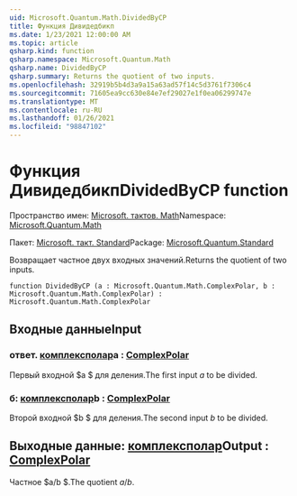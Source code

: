 ```yaml
---
uid: Microsoft.Quantum.Math.DividedByCP
title: Функция Дивидедбикп
ms.date: 1/23/2021 12:00:00 AM
ms.topic: article
qsharp.kind: function
qsharp.namespace: Microsoft.Quantum.Math
qsharp.name: DividedByCP
qsharp.summary: Returns the quotient of two inputs.
ms.openlocfilehash: 32919b5b4d3a9a15a63ad57f14c5d3761f7306c4
ms.sourcegitcommit: 71605ea9cc630e84e7ef29027e1f0ea06299747e
ms.translationtype: MT
ms.contentlocale: ru-RU
ms.lasthandoff: 01/26/2021
ms.locfileid: "98847102"
---
```

# <a name="dividedbycp-function"></a><span data-ttu-id="22402-102">Функция Дивидедбикп</span><span class="sxs-lookup"><span data-stu-id="22402-102">DividedByCP function</span></span>

<span data-ttu-id="22402-103">Пространство имен: [Microsoft. тактов. Math](xref:Microsoft.Quantum.Math)</span><span class="sxs-lookup"><span data-stu-id="22402-103">Namespace: [Microsoft.Quantum.Math](xref:Microsoft.Quantum.Math)</span></span>

<span data-ttu-id="22402-104">Пакет: [Microsoft. такт. Standard](https://nuget.org/packages/Microsoft.Quantum.Standard)</span><span class="sxs-lookup"><span data-stu-id="22402-104">Package: [Microsoft.Quantum.Standard](https://nuget.org/packages/Microsoft.Quantum.Standard)</span></span>


<span data-ttu-id="22402-105">Возвращает частное двух входных значений.</span><span class="sxs-lookup"><span data-stu-id="22402-105">Returns the quotient of two inputs.</span></span>

```qsharp
function DividedByCP (a : Microsoft.Quantum.Math.ComplexPolar, b : Microsoft.Quantum.Math.ComplexPolar) : Microsoft.Quantum.Math.ComplexPolar
```


## <a name="input"></a><span data-ttu-id="22402-106">Входные данные</span><span class="sxs-lookup"><span data-stu-id="22402-106">Input</span></span>

### <a name="a--complexpolar"></a><span data-ttu-id="22402-107">ответ. [комплексполар](xref:Microsoft.Quantum.Math.ComplexPolar)</span><span class="sxs-lookup"><span data-stu-id="22402-107">a : [ComplexPolar](xref:Microsoft.Quantum.Math.ComplexPolar)</span></span>

<span data-ttu-id="22402-108">Первый входной $a $ для деления.</span><span class="sxs-lookup"><span data-stu-id="22402-108">The first input $a$ to be divided.</span></span>


### <a name="b--complexpolar"></a><span data-ttu-id="22402-109">б: [комплексполар](xref:Microsoft.Quantum.Math.ComplexPolar)</span><span class="sxs-lookup"><span data-stu-id="22402-109">b : [ComplexPolar](xref:Microsoft.Quantum.Math.ComplexPolar)</span></span>

<span data-ttu-id="22402-110">Второй входной $b $ для деления.</span><span class="sxs-lookup"><span data-stu-id="22402-110">The second input $b$ to be divided.</span></span>



## <a name="output--complexpolar"></a><span data-ttu-id="22402-111">Выходные данные: [комплексполар](xref:Microsoft.Quantum.Math.ComplexPolar)</span><span class="sxs-lookup"><span data-stu-id="22402-111">Output : [ComplexPolar](xref:Microsoft.Quantum.Math.ComplexPolar)</span></span>

<span data-ttu-id="22402-112">Частное $a/b $.</span><span class="sxs-lookup"><span data-stu-id="22402-112">The quotient $a / b$.</span></span>